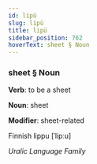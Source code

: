 ```yaml
---
id: lipü
slug: lipü
title: lipü
sidebar_position: 762
hoverText: sheet § Noun
---
```


### sheet § Noun

**Verb**: to be a sheet

**Noun**: sheet

**Modifier**: sheet-related

Finnish lippu [ˈlipːu]

*Uralic Language Family*